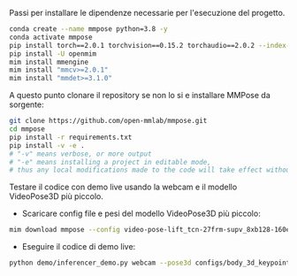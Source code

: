 Passi per installare le dipendenze necessarie per l'esecuzione del progetto.
```bash
conda create --name mmpose python=3.8 -y
conda activate mmpose
pip install torch==2.0.1 torchvision==0.15.2 torchaudio==2.0.2 --index-url https://download.pytorch.org/whl/cu118
pip install -U openmim
mim install mmengine
mim install "mmcv>=2.0.1"
mim install "mmdet>=3.1.0"
```

A questo punto clonare il repository se non lo si e installare MMPose da sorgente:
```bash
git clone https://github.com/open-mmlab/mmpose.git
cd mmpose
pip install -r requirements.txt
pip install -v -e .
# "-v" means verbose, or more output
# "-e" means installing a project in editable mode,
# thus any local modifications made to the code will take effect without reinstallation.
```

Testare il codice con demo live usando la webcam e il modello VideoPose3D più piccolo.

* Scaricare config file e pesi del modello VideoPose3D più piccolo:
```bash
mim download mmpose --config video-pose-lift_tcn-27frm-supv_8xb128-160e_h36m --dest ./configs/body_3d_keypoint/image_pose_lift/h36m
```

* Eseguire il codice di demo live:
```bash
python demo/inferencer_demo.py webcam --pose3d configs/body_3d_keypoint/image_pose_lift/h36m/video-pose-lift_tcn-27frm-supv_8xb128-160e_h36m.py --pose3d-weights configs/body_3d_keypoint/image_pose_lift/h36m/videopose_h36m_27frames_fullconv_supervised-fe8fbba9_20210527.pth
```

